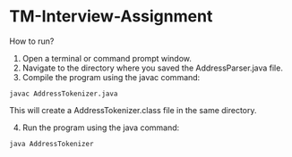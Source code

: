 # TM-Interview-Assignment

How to run?
1. Open a terminal or command prompt window.
2. Navigate to the directory where you saved the AddressParser.java file.
3. Compile the program using the javac command:

```
javac AddressTokenizer.java
```
  
This will create a AddressTokenizer.class file in the same directory.

4. Run the program using the java command:

```
java AddressTokenizer
```

